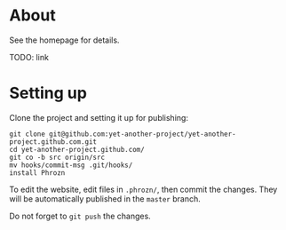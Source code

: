 About
=====

See the homepage for details.

TODO: link

Setting up
==========

Clone the project and setting it up for publishing:

    git clone git@github.com:yet-another-project/yet-another-project.github.com.git
    cd yet-another-project.github.com/
    git co -b src origin/src
    mv hooks/commit-msg .git/hooks/
    install Phrozn

To edit the website, edit files in `.phrozn/`, then commit the changes.
They will be automatically published in the `master` branch.

Do not forget to `git push` the changes.
